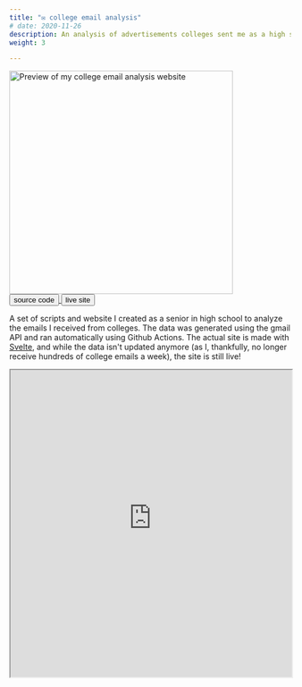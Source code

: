 ```yaml
---
title: "✉️ college email analysis"
# date: 2020-11-26
description: An analysis of advertisements colleges sent me as a high school senior.
weight: 3

---
```



<div class="image-wrapper">
<img src="/images/collegeemails.png" alt="Preview of my college email analysis website" height="400px" />
</div>


<div class="links">
<a class="fake-button" href="https://github.com/louismeunier/college-emails">
<button class="btn btn-info">source code</button>
</a>

<a class="fake-button" href="https://college-emails.louismeunier.net">
<button class="btn btn-info">live site</button>
</a>
</div>

A set of scripts and website I created as a senior in high school to analyze the emails I received from colleges. The data was generated using the gmail API and ran automatically using Github Actions. The actual site is made with [Svelte](https://svelte.dev/), and while the data isn't updated anymore (as I, thankfully, no longer receive hundreds of college emails a week), the site is still live!

<iframe class="website-preview" src="https://college-emails.louismeunier.net" width="100%" height="550px"></iframe>